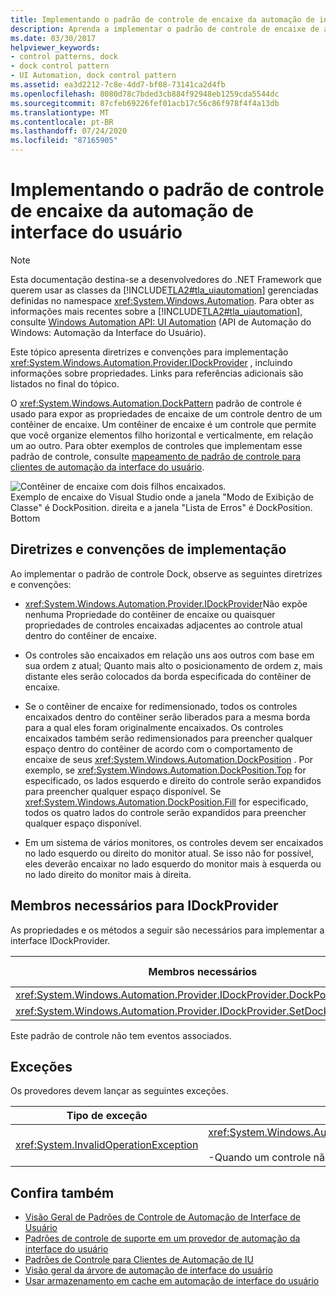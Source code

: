 ```yaml
---
title: Implementando o padrão de controle de encaixe da automação de interface do usuário
description: Aprenda a implementar o padrão de controle de encaixe de automação da interface do usuário. Use o padrão de controle DockPattern para expor as propriedades Dock de um controle. Implemente IDockProvider.
ms.date: 03/30/2017
helpviewer_keywords:
- control patterns, dock
- dock control pattern
- UI Automation, dock control pattern
ms.assetid: ea3d2212-7c8e-4dd7-bf08-73141ca2d4fb
ms.openlocfilehash: 8080d78c7bded3cb884f92948eb1259cda5544dc
ms.sourcegitcommit: 87cfeb69226fef01acb17c56c86f978f4f4a13db
ms.translationtype: MT
ms.contentlocale: pt-BR
ms.lasthandoff: 07/24/2020
ms.locfileid: "87165905"
---
```

# <a name="implementing-the-ui-automation-dock-control-pattern"></a>Implementando o padrão de controle de encaixe da automação de interface do usuário
> [!NOTE]
> Esta documentação destina-se a desenvolvedores do .NET Framework que querem usar as classes da [!INCLUDE[TLA2#tla_uiautomation](../../../includes/tla2sharptla-uiautomation-md.md)] gerenciadas definidas no namespace <xref:System.Windows.Automation>. Para obter as informações mais recentes sobre a [!INCLUDE[TLA2#tla_uiautomation](../../../includes/tla2sharptla-uiautomation-md.md)], consulte [Windows Automation API: UI Automation](/windows/win32/winauto/entry-uiauto-win32) (API de Automação do Windows: Automação da Interface do Usuário).  
  
 Este tópico apresenta diretrizes e convenções para implementação <xref:System.Windows.Automation.Provider.IDockProvider> , incluindo informações sobre propriedades. Links para referências adicionais são listados no final do tópico.  
  
 O <xref:System.Windows.Automation.DockPattern> padrão de controle é usado para expor as propriedades de encaixe de um controle dentro de um contêiner de encaixe. Um contêiner de encaixe é um controle que permite que você organize elementos filho horizontal e verticalmente, em relação um ao outro. Para obter exemplos de controles que implementam esse padrão de controle, consulte [mapeamento de padrão de controle para clientes de automação da interface do usuário](control-pattern-mapping-for-ui-automation-clients.md).  
  
 ![Contêiner de encaixe com dois filhos encaixados.](./media/uia-dockpattern-dockingexample.PNG "UIA_DockPattern_DockingExample")  
Exemplo de encaixe do Visual Studio onde a janela "Modo de Exibição de Classe" é DockPosition. direita e a janela "Lista de Erros" é DockPosition. Bottom  
  
<a name="Implementation_Guidelines_and_Conventions"></a>
## <a name="implementation-guidelines-and-conventions"></a>Diretrizes e convenções de implementação  
 Ao implementar o padrão de controle Dock, observe as seguintes diretrizes e convenções:  
  
- <xref:System.Windows.Automation.Provider.IDockProvider>Não expõe nenhuma Propriedade do contêiner de encaixe ou quaisquer propriedades de controles encaixadas adjacentes ao controle atual dentro do contêiner de encaixe.  
  
- Os controles são encaixados em relação uns aos outros com base em sua ordem z atual; Quanto mais alto o posicionamento de ordem z, mais distante eles serão colocados da borda especificada do contêiner de encaixe.  
  
- Se o contêiner de encaixe for redimensionado, todos os controles encaixados dentro do contêiner serão liberados para a mesma borda para a qual eles foram originalmente encaixados. Os controles encaixados também serão redimensionados para preencher qualquer espaço dentro do contêiner de acordo com o comportamento de encaixe de seus <xref:System.Windows.Automation.DockPosition> . Por exemplo, se <xref:System.Windows.Automation.DockPosition.Top> for especificado, os lados esquerdo e direito do controle serão expandidos para preencher qualquer espaço disponível. Se <xref:System.Windows.Automation.DockPosition.Fill> for especificado, todos os quatro lados do controle serão expandidos para preencher qualquer espaço disponível.  
  
- Em um sistema de vários monitores, os controles devem ser encaixados no lado esquerdo ou direito do monitor atual. Se isso não for possível, eles deverão encaixar no lado esquerdo do monitor mais à esquerda ou no lado direito do monitor mais à direita.  
  
<a name="Required_Members_for_IDockProvider"></a>
## <a name="required-members-for-idockprovider"></a>Membros necessários para IDockProvider  
 As propriedades e os métodos a seguir são necessários para implementar a interface IDockProvider.  
  
|Membros necessários|Tipo de membro|Observações|  
|----------------------|-----------------|-----------|  
|<xref:System.Windows.Automation.Provider.IDockProvider.DockPosition%2A>|Propriedade|Nenhum|  
|<xref:System.Windows.Automation.Provider.IDockProvider.SetDockPosition%2A>|Método|Nenhum|  
  
 Este padrão de controle não tem eventos associados.  
  
<a name="Exceptions"></a>
## <a name="exceptions"></a>Exceções  
 Os provedores devem lançar as seguintes exceções.  
  
|Tipo de exceção|Condição|  
|--------------------|---------------|  
|<xref:System.InvalidOperationException>|<xref:System.Windows.Automation.Provider.IDockProvider.SetDockPosition%2A><br /><br /> -Quando um controle não é capaz de executar o estilo de encaixe solicitado.|  
  
## <a name="see-also"></a>Confira também

- [Visão Geral de Padrões de Controle de Automação de Interface de Usuário](ui-automation-control-patterns-overview.md)
- [Padrões de controle de suporte em um provedor de automação da interface do usuário](support-control-patterns-in-a-ui-automation-provider.md)
- [Padrões de Controle para Clientes de Automação de IU](ui-automation-control-patterns-for-clients.md)
- [Visão geral da árvore de automação de interface do usuário](ui-automation-tree-overview.md)
- [Usar armazenamento em cache em automação de interface do usuário](use-caching-in-ui-automation.md)
